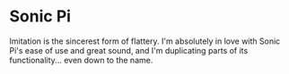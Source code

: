 # Sonic Pi

Imitation is the sincerest form of flattery. I'm absolutely in love with
Sonic Pi's ease of use and great sound, and I'm duplicating parts of its
functionality... even down to the name. 
